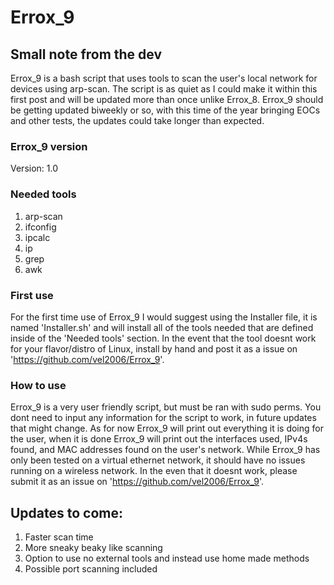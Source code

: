 # Errox_9
## Small note from the dev
Errox_9 is a bash script that uses tools to scan the user's local network for devices using arp-scan. The script is as quiet as I could make it within this first post and will be updated more than once unlike Errox_8. Errox_9 should be getting updated biweekly or so, with this time of the year bringing EOCs and other tests, the updates could take longer than expected.

### Errox_9 version
Version: 1.0
### Needed tools
1) arp-scan
2) ifconfig
3) ipcalc
4) ip
5) grep
6) awk

### First use
For the first time use of Errox_9 I would suggest using the Installer file, it is named 'Installer.sh' and will install all of the tools needed that are defined inside of the 'Needed tools' section. In the event that the tool doesnt work for your flavor/distro of Linux, install by hand and post it as a issue on 'https://github.com/vel2006/Errox_9'. 

### How to use
Errox_9 is a very user friendly script, but must be ran with sudo perms. You dont need to input any information for the script to work, in future updates that might change. As for now Errox_9 will print out everything it is doing for the user, when it is done Errox_9 will print out the interfaces used, IPv4s found, and MAC addresses found on the user's network. While Errox_9 has only been tested on a virtual ethernet network, it should have no issues running on a wireless network. In the even that it doesnt work, please submit it as an issue on 'https://github.com/vel2006/Errox_9'.

## Updates to come:
1) Faster scan time
2) More sneaky beaky like scanning
3) Option to use no external tools and instead use home made methods
4) Possible port scanning included
